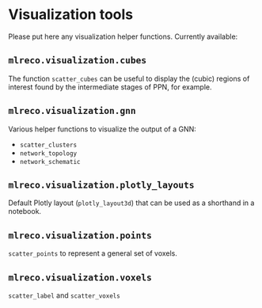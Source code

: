 # Visualization tools

Please put here any visualization helper functions.
Currently available:

## `mlreco.visualization.cubes`
The function `scatter_cubes` can be useful to display the (cubic) regions of interest found by the intermediate stages of PPN, for example.

## `mlreco.visualization.gnn`
Various helper functions to visualize the output of a GNN:
* `scatter_clusters`
* `network_topology`
* `network_schematic`

## `mlreco.visualization.plotly_layouts`
Default Plotly layout (`plotly_layout3d`) that can be used as a shorthand in a notebook.

## `mlreco.visualization.points`
`scatter_points` to represent a general set of voxels.

## `mlreco.visualization.voxels`
`scatter_label` and `scatter_voxels`
